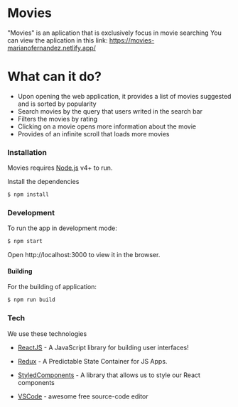 # Movies

"Movies" is an aplication that is exclusively focus in movie searching
You can view the aplication in this link: https://movies-marianofernandez.netlify.app/

# What can it do?

  - Upon opening the web application, it provides a list of movies suggested and is sorted by popularity 
  - Search movies by the query that users writed in the search bar
  - Filters the movies by rating
  - Clicking on a movie opens more information about the movie 
  - Provides of an infinite scroll that loads more movies


### Installation

Movies requires [Node.js](https://nodejs.org/) v4+ to run.

Install the dependencies

```sh
$ npm install 
```

### Development

To run the app in development mode:
```sh
$ npm start
```
Open http://localhost:3000 to view it in the browser.

#### Building

For the building of application:
```sh
$ npm run build 
```

### Tech

We use these technologies

* [ReactJS] - A JavaScript library for building user interfaces!
* [Redux] - A Predictable State Container for JS Apps.
* [StyledComponents] - A library that allows us to style our React components
* [VSCode] - awesome free source-code editor


   [ReactJS]: <https://reactjs.org/>
   [Redux]: <https://redux.js.org/>
   [StyledComponents]: <https://styled-components.com/>
   [VSCode]: <https://code.visualstudio.com/>
